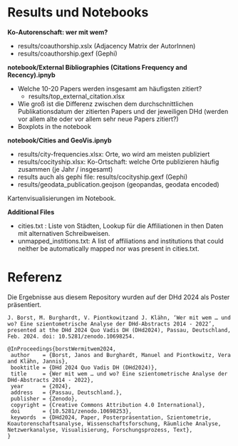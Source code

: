 
# Results und Notebooks

**Ko-Autorenschaft: wer mit wem?**
 - results/coauthorship.xslx (Adjacency Matrix der AutorInnen)
 - results/coauthorship.gexf (Gephi)


**notebook/External Bibliographies (Citations Frequency and Recency).ipnyb**
- Welche 10-20 Papers werden insgesamt am häufigsten zitiert?
    - results/top_external_citation.xlsx
-  Wie groß ist die Differenz zwischen dem durchschnittlichen Publikationsdatum der zitierten Papers und der jeweiligen DHd (werden vor allem alte oder vor allem sehr neue Papers zitiert?)
  - Boxplots in the notebook


**notebook/Cities and GeoVis.ipnyb**
- results/city-frequencies.xlsx: Orte, wo wird am meisten publiziert 
- results/cocityship.xlsx: Ko-Ortschaft: welche Orte publizieren häufig zusammen (je Jahr / insgesamt)
 - results auch als gephi file: results/cocityship.gexf (Gephi)
 - results/geodata_publication.geojson (geopandas, geodata encoded)

Kartenvisualisierungen im Notebook.



**Additional Files**
 - cities.txt : Liste von Städten, Lookup für die Affiliationen in then Daten mit alternativen Schreibweisen.
 - unmapped_institions.txt: A list of affiliations and institutions that could neither be automatically mapped nor was present in cities.txt.



 # Referenz
 
 Die Ergebnisse aus diesem Repository wurden auf der DHd 2024 als Poster präsentiert.
 
 `
J. Borst, M. Burghardt, V. Piontkowitzand J. Klähn, ‘Wer mit wem … und wo? Eine szientometrische Analyse der DHd-Abstracts 2014 - 2022’, presented at the DHd 2024 Quo Vadis DH (DHd2024), Passau, Deutschland, Feb. 2024. doi: 10.5281/zenodo.10698254. 
 `
 
 ```
 @InProceedings{borstWermitwem2024,
  author    = {Borst, Janos and Burghardt, Manuel and Piontkowitz, Vera and Klähn, Jannis},
  booktitle = {DHd 2024 Quo Vadis DH (DHd2024)},
  title     = {Wer mit wem … und wo? Eine szientometrische Analyse der DHd-Abstracts 2014 - 2022},
  year      = {2024},
  address   = {Passau, Deutschland.},
  publisher = {Zenodo},
  copyright = {Creative Commons Attribution 4.0 International},
  doi       = {10.5281/zenodo.10698253},
  keywords  = {DHd2024, Paper, Posterpräsentation, Szientometrie, Koautorenschaftsanalyse, Wissenschaftsforschung, Räumliche Analyse, Netzwerkanalyse, Visualisierung, Forschungsprozess, Text},
}
```
